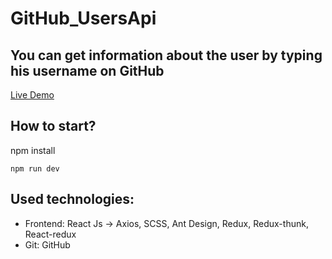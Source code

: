 # GitHub_UsersApi

<h2>You can get information about the user by typing his username on GitHub</h2>

<a href="https://symphonious-fairy-964a7e.netlify.app/" target="_blank">Live Demo</a>

## How to start?

npm install
```
npm run dev
```

## Used technologies:

- Frontend: React Js -> Axios, SCSS, Ant Design, Redux, Redux-thunk, React-redux
- Git: GitHub
